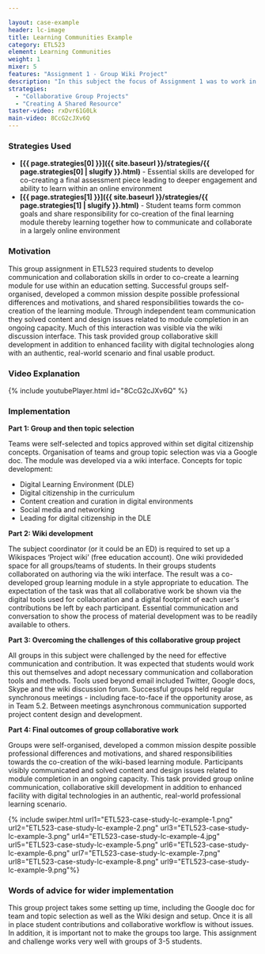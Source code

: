 ```yaml
---

layout: case-example
header: lc-image
title: Learning Communities Example
category: ETL523
element: Learning Communities
weight: 1
mixer: 5
features: "Assignment 1 - Group Wiki Project"
description: "In this subject the focus of Assignment 1 was to work in a small team and create an authentic online learning module, demonstrating a range of digital and media affordances of the web environment. The chosen topic related to digital citizenship in an education context. This module was created using a wiki (Wikispaces) and required a high level of group communication, collaboration and co-creation skills as well as some technical skills."
strategies:
  - "Collaborative Group Projects"
  - "Creating A Shared Resource"
taster-video: rxDvr61G0Lk
main-video: 8CcG2cJXv6Q
---
```



### Strategies Used

- **[{{ page.strategies[0] }}]({{ site.baseurl }}/strategies/{{ page.strategies[0] | slugify }}.html)** - Essential skills are developed for co-creating a final assessment piece leading to deeper engagement and ability to learn within an online environment
- **[{{ page.strategies[1] }}]({{ site.baseurl }}/strategies/{{ page.strategies[1] | slugify }}.html)** - Student teams form common goals and share responsibility for co-creation of the final learning module thereby learning together how to communicate and collaborate in a largely online environment

### Motivation

This group assignment in ETL523 required students to develop communication and collaboration skills in order to co-create a learning module for use within an education setting. Successful groups self-organised, developed a common mission despite possible professional differences and motivations, and shared responsibilities towards the co-creation of the learning module. Through independent team communication they solved content and design issues related to module completion in an ongoing capacity. Much of this interaction was visible via the wiki discussion interface. This task provided group collaborative skill development in addition to enhanced facility with digital technologies along with an authentic, real-world scenario and final usable product.

### Video Explanation

{% include youtubePlayer.html id="8CcG2cJXv6Q" %}

### Implementation

**Part 1: Group and then topic selection**

Teams were self-selected and topics approved within set digital citizenship concepts. Organisation of teams and group topic selection was via a Google doc. The module was developed via a wiki interface. Concepts for topic development:

- Digital Learning Environment (DLE)
- Digital citizenship in the curriculum
- Content creation and curation in digital environments
- Social media and networking
- Leading for digital citizenship in the DLE

**Part 2: Wiki development**

The subject coordinator (or it could be an ED) is required to set up a Wikispaces ‘Project wiki’ (free education account). One wiki provideded space for all groups/teams of students. In their groups students collaborated on authoring via the wiki interface. The result was a co-developed group learning module in a style appropriate to education. The expectation of the task was that all collaborative work be shown via the digital tools used for collaboration and a digital footprint of each user's contributions be left by each participant. Essential communication and conversation to show the process of material development was to be readily available to others.

**Part 3: Overcoming the challenges of this collaborative group project**

All groups in this subject were challenged by the need for effective communication and contribution. It was expected that students would work this out themselves and adopt necessary communication and collaboration tools and methods. Tools used beyond email included Twitter, Google docs, Skype and the wiki discussion forum. Successful groups held regular synchronous meetings - including face-to-face if the opportunity arose, as in Team 5.2. Between meetings asynchronous communication supported project content design and development.

**Part 4: Final outcomes of group collaborative work**

Groups were self-organised, developed a common mission despite possible professional differences and motivations, and shared responsibilities towards the co-creation of the wiki-based learning module. Participants visibly communicated and solved content and design issues related to module completion in an ongoing capacity. This task provided group online communication, collaborative skill development in addition to enhanced facility with digital technologies in an authentic, real-world professional learning scenario.

{% include swiper.html url1="ETL523-case-study-lc-example-1.png" url2="ETL523-case-study-lc-example-2.png" url3="ETL523-case-study-lc-example-3.png" url4="ETL523-case-study-lc-example-4.jpg" url5="ETL523-case-study-lc-example-5.png" url6="ETL523-case-study-lc-example-6.png" url7="ETL523-case-study-lc-example-7.png" url8="ETL523-case-study-lc-example-8.png" url9="ETL523-case-study-lc-example-9.png"%}

### Words of advice for wider implementation

This group project takes some setting up time, including the Google doc for team and topic selection as well as the Wiki design and setup. Once it is all in place student contributions and collaborative workflow is without issues. In addition, it is important not to make the groups too large. This assignment and challenge works very well with groups of 3-5 students.
